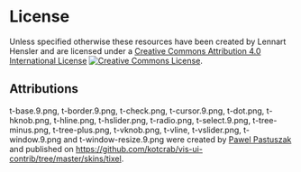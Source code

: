 # License

Unless specified otherwise these resources have been created by Lennart Hensler and are licensed under a <a rel="license" href="http://creativecommons.org/licenses/by/4.0/">Creative Commons Attribution 4.0 International License</a> <a rel="license" href="http://creativecommons.org/licenses/by/4.0/"><img alt="Creative Commons License" style="border-width:0" src="https://i.creativecommons.org/l/by/4.0/80x15.png" /></a>.

## Attributions

t-base.9.png, t-border.9.png, t-check.png, t-cursor.9.png, t-dot.png, t-hknob.png, t-hline.png, t-hslider.png, t-radio.png, t-select.9.png, t-tree-minus.png, t-tree-plus.png, t-vknob.png, t-vline, t-vslider.png, t-window.9.png and t-window-resize.9.png were created by [Pawel Pastuszak](https://github.com/kotcrab) and published on https://github.com/kotcrab/vis-ui-contrib/tree/master/skins/tixel.
